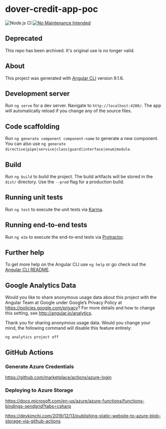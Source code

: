 # dover-credit-app-poc

![Node.js CI](https://github.com/Uinani/dover-credit-app-poc/workflows/Node.js%20CI/badge.svg?event=push)
[![No Maintenance Intended](http://unmaintained.tech/badge.svg)](http://unmaintained.tech/)

## Deprecated

This repo has been archived. It's original use is no longer valid.

## About

This project was generated with [Angular CLI](https://github.com/angular/angular-cli) version 9.1.6.

## Development server

Run `ng serve` for a dev server. Navigate to `http://localhost:4200/`. The app will automatically reload if you change any of the source files.

## Code scaffolding

Run `ng generate component component-name` to generate a new component. You can also use `ng generate directive|pipe|service|class|guard|interface|enum|module`.

## Build

Run `ng build` to build the project. The build artifacts will be stored in the `dist/` directory. Use the `--prod` flag for a production build.

## Running unit tests

Run `ng test` to execute the unit tests via [Karma](https://karma-runner.github.io).

## Running end-to-end tests

Run `ng e2e` to execute the end-to-end tests via [Protractor](http://www.protractortest.org/).

## Further help

To get more help on the Angular CLI use `ng help` or go check out the [Angular CLI README](https://github.com/angular/angular-cli/blob/master/README.md).

## Google Analytics Data

Would you like to share anonymous usage data about this project with the Angular Team at
Google under Google’s Privacy Policy at https://policies.google.com/privacy? For more
details and how to change this setting, see http://angular.io/analytics.

Thank you for sharing anonymous usage data. Would you change your mind, the following
command will disable this feature entirely:

    ng analytics project off

## GitHub Actions

### Generate Azure Credentials

https://github.com/marketplace/actions/azure-login

### Deploying to Azure Storage

https://docs.microsoft.com/en-us/azure/azure-functions/functions-bindings-sendgrid?tabs=csharp

https://devkimchi.com/2019/12/13/publishing-static-website-to-azure-blob-storage-via-github-actions